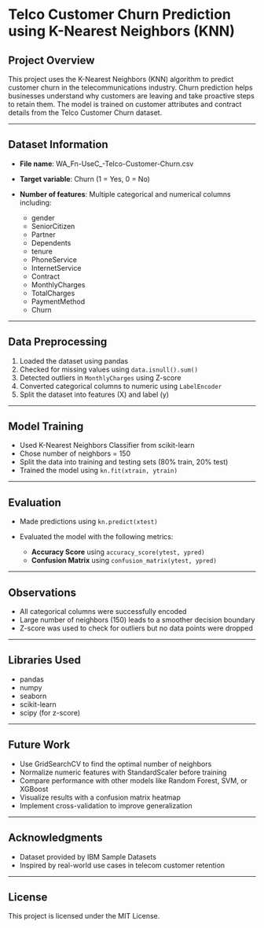 # Telco Customer Churn Prediction using K-Nearest Neighbors (KNN)

## Project Overview

This project uses the K-Nearest Neighbors (KNN) algorithm to predict customer churn in the telecommunications industry. Churn prediction helps businesses understand why customers are leaving and take proactive steps to retain them. The model is trained on customer attributes and contract details from the Telco Customer Churn dataset.

---

## Dataset Information

- **File name**: WA_Fn-UseC_-Telco-Customer-Churn.csv  
- **Target variable**: Churn (1 = Yes, 0 = No)  
- **Number of features**: Multiple categorical and numerical columns including:

  - gender
  - SeniorCitizen
  - Partner
  - Dependents
  - tenure
  - PhoneService
  - InternetService
  - Contract
  - MonthlyCharges
  - TotalCharges
  - PaymentMethod
  - Churn

---

## Data Preprocessing

1. Loaded the dataset using pandas  
2. Checked for missing values using `data.isnull().sum()`  
3. Detected outliers in `MonthlyCharges` using Z-score  
4. Converted categorical columns to numeric using `LabelEncoder`  
5. Split the dataset into features (X) and label (y)

---

## Model Training

- Used K-Nearest Neighbors Classifier from scikit-learn  
- Chose number of neighbors = 150  
- Split the data into training and testing sets (80% train, 20% test)  
- Trained the model using `kn.fit(xtrain, ytrain)`  

---

## Evaluation

- Made predictions using `kn.predict(xtest)`  
- Evaluated the model with the following metrics:

  - **Accuracy Score** using `accuracy_score(ytest, ypred)`
  - **Confusion Matrix** using `confusion_matrix(ytest, ypred)`

---

## Observations

- All categorical columns were successfully encoded
- Large number of neighbors (150) leads to a smoother decision boundary
- Z-score was used to check for outliers but no data points were dropped

---

## Libraries Used

- pandas  
- numpy  
- seaborn  
- scikit-learn  
- scipy (for z-score)

---

## Future Work

- Use GridSearchCV to find the optimal number of neighbors  
- Normalize numeric features with StandardScaler before training  
- Compare performance with other models like Random Forest, SVM, or XGBoost  
- Visualize results with a confusion matrix heatmap  
- Implement cross-validation to improve generalization  

---

## Acknowledgments

- Dataset provided by IBM Sample Datasets  
- Inspired by real-world use cases in telecom customer retention

---

## License

This project is licensed under the MIT License.
